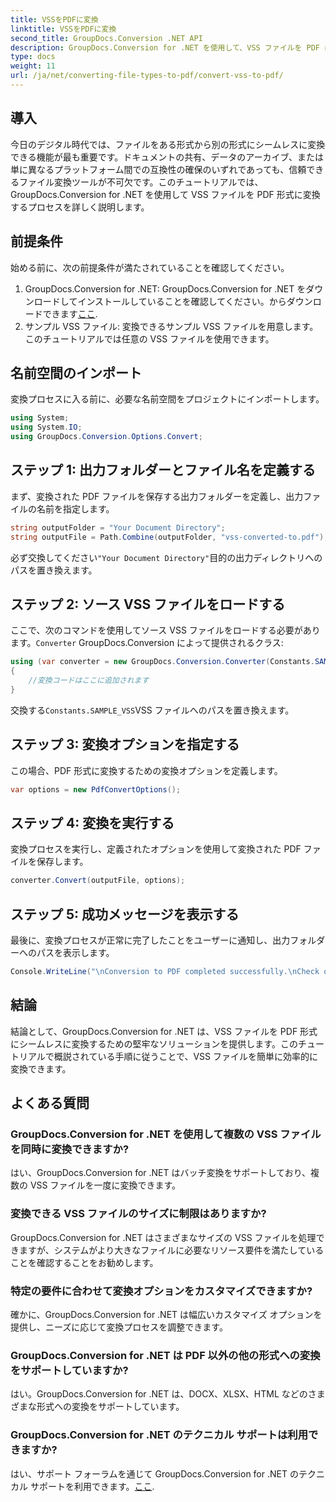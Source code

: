 ```yaml
---
title: VSSをPDFに変換
linktitle: VSSをPDFに変換
second_title: GroupDocs.Conversion .NET API
description: GroupDocs.Conversion for .NET を使用して、VSS ファイルを PDF に簡単に変換します。バッチ変換、カスタマイズ可能なオプション、シームレスな統合。
type: docs
weight: 11
url: /ja/net/converting-file-types-to-pdf/convert-vss-to-pdf/
---
```

## 導入
今日のデジタル時代では、ファイルをある形式から別の形式にシームレスに変換できる機能が最も重要です。ドキュメントの共有、データのアーカイブ、または単に異なるプラットフォーム間での互換性の確保のいずれであっても、信頼できるファイル変換ツールが不可欠です。このチュートリアルでは、GroupDocs.Conversion for .NET を使用して VSS ファイルを PDF 形式に変換するプロセスを詳しく説明します。
## 前提条件
始める前に、次の前提条件が満たされていることを確認してください。
1.  GroupDocs.Conversion for .NET: GroupDocs.Conversion for .NET をダウンロードしてインストールしていることを確認してください。からダウンロードできます[ここ](https://releases.groupdocs.com/conversion/net/).
2. サンプル VSS ファイル: 変換できるサンプル VSS ファイルを用意します。このチュートリアルでは任意の VSS ファイルを使用できます。

## 名前空間のインポート
変換プロセスに入る前に、必要な名前空間をプロジェクトにインポートします。
```csharp
using System;
using System.IO;
using GroupDocs.Conversion.Options.Convert;
```
## ステップ 1: 出力フォルダーとファイル名を定義する
まず、変換された PDF ファイルを保存する出力フォルダーを定義し、出力ファイルの名前を指定します。
```csharp
string outputFolder = "Your Document Directory";
string outputFile = Path.Combine(outputFolder, "vss-converted-to.pdf");
```
必ず交換してください`"Your Document Directory"`目的の出力ディレクトリへのパスを置き換えます。
## ステップ 2: ソース VSS ファイルをロードする
ここで、次のコマンドを使用してソース VSS ファイルをロードする必要があります。`Converter` GroupDocs.Conversion によって提供されるクラス:
```csharp
using (var converter = new GroupDocs.Conversion.Converter(Constants.SAMPLE_VSS))
{
    //変換コードはここに追加されます
}
```
交換する`Constants.SAMPLE_VSS`VSS ファイルへのパスを置き換えます。
## ステップ 3: 変換オプションを指定する
この場合、PDF 形式に変換するための変換オプションを定義します。
```csharp
var options = new PdfConvertOptions();
```
## ステップ 4: 変換を実行する
変換プロセスを実行し、定義されたオプションを使用して変換された PDF ファイルを保存します。
```csharp
converter.Convert(outputFile, options);
```
## ステップ 5: 成功メッセージを表示する
最後に、変換プロセスが正常に完了したことをユーザーに通知し、出力フォルダーへのパスを表示します。
```csharp
Console.WriteLine("\nConversion to PDF completed successfully.\nCheck output in {0}", outputFolder);
```

## 結論
結論として、GroupDocs.Conversion for .NET は、VSS ファイルを PDF 形式にシームレスに変換するための堅牢なソリューションを提供します。このチュートリアルで概説されている手順に従うことで、VSS ファイルを簡単に効率的に変換できます。
## よくある質問
### GroupDocs.Conversion for .NET を使用して複数の VSS ファイルを同時に変換できますか?
はい、GroupDocs.Conversion for .NET はバッチ変換をサポートしており、複数の VSS ファイルを一度に変換できます。
### 変換できる VSS ファイルのサイズに制限はありますか?
GroupDocs.Conversion for .NET はさまざまなサイズの VSS ファイルを処理できますが、システムがより大きなファイルに必要なリソース要件を満たしていることを確認することをお勧めします。
### 特定の要件に合わせて変換オプションをカスタマイズできますか?
確かに、GroupDocs.Conversion for .NET は幅広いカスタマイズ オプションを提供し、ニーズに応じて変換プロセスを調整できます。
### GroupDocs.Conversion for .NET は PDF 以外の他の形式への変換をサポートしていますか?
はい。GroupDocs.Conversion for .NET は、DOCX、XLSX、HTML などのさまざまな形式への変換をサポートしています。
### GroupDocs.Conversion for .NET のテクニカル サポートは利用できますか?
はい、サポート フォーラムを通じて GroupDocs.Conversion for .NET のテクニカル サポートを利用できます。[ここ](https://forum.groupdocs.com/c/conversion/11).